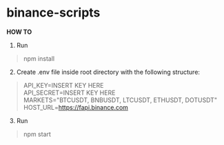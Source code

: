 # binance-scripts

**HOW TO**
1. Run 
>npm install
2. Create .env file inside root directory with the following structure:
  >API_KEY=INSERT KEY HERE  
  >API_SECRET=INSERT KEY HERE  
  >MARKETS="BTCUSDT, BNBUSDT, LTCUSDT, ETHUSDT, DOTUSDT"  
  >HOST_URL=https://fapi.binance.com  
  
3. Run
>npm start

